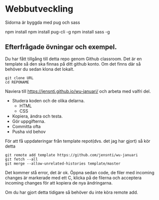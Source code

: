 # Webbutveckling

Sidorna är byggda med pug och sass

npm install
npm install pug-cli -g
npm install sass -g

## Efterfrågade övningar och exempel.

Du har fått tillgång till detta repo genom Github classroom. Det är en template
så den ska finnas på ditt github konto.
Om det finns där så behöver du sedan klona det lokalt.

    git clone URL
    cd REPONAME

Naviera till https://jensnti.github.io/wu-januari/ och arbeta med valfri del.

* Studera koden och de olika delarna.
    * HTML
    * CSS
* Kopiera, ändra och testa.
* Gör uppgifterna.
* Committa ofta
* Pusha vid behov

För att få uppdateringar från template repot(dvs. det jag har gjort) så kör detta

    git remote add template https://github.com/jensnti/wu-januari
    git fetch --all
    git merge --allow-unrelated-histories template/master

Det kommer stå error, det är ok. Öppna sedan code, de filer med incoming changes är markerade med ett C,
klicka på de filerna och acceptera incoming changes för att kopiera de
nya ändringarna.

Om du har gjort detta tidigare så behöver du inte köra remote add.
